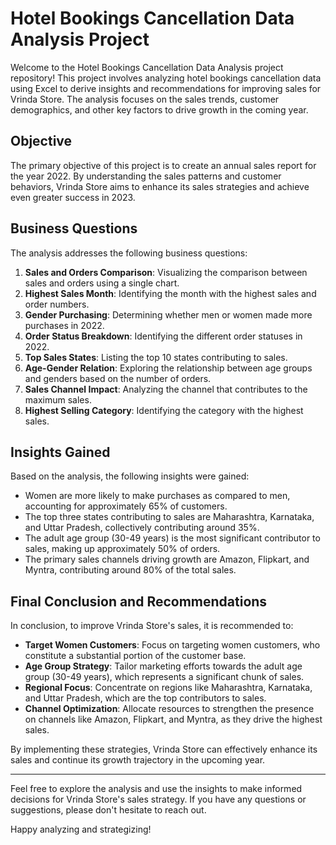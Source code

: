 # Hotel Bookings Cancellation Data Analysis Project

Welcome to the Hotel Bookings Cancellation Data Analysis project repository! This project involves analyzing hotel bookings cancellation data using Excel to derive insights and recommendations for improving sales for Vrinda Store. The analysis focuses on the sales trends, customer demographics, and other key factors to drive growth in the coming year.

## Objective

The primary objective of this project is to create an annual sales report for the year 2022. By understanding the sales patterns and customer behaviors, Vrinda Store aims to enhance its sales strategies and achieve even greater success in 2023.

## Business Questions

The analysis addresses the following business questions:

1. **Sales and Orders Comparison**: Visualizing the comparison between sales and orders using a single chart.
2. **Highest Sales Month**: Identifying the month with the highest sales and order numbers.
3. **Gender Purchasing**: Determining whether men or women made more purchases in 2022.
4. **Order Status Breakdown**: Identifying the different order statuses in 2022.
5. **Top Sales States**: Listing the top 10 states contributing to sales.
6. **Age-Gender Relation**: Exploring the relationship between age groups and genders based on the number of orders.
7. **Sales Channel Impact**: Analyzing the channel that contributes to the maximum sales.
8. **Highest Selling Category**: Identifying the category with the highest sales.

## Insights Gained

Based on the analysis, the following insights were gained:

- Women are more likely to make purchases as compared to men, accounting for approximately 65% of customers.
- The top three states contributing to sales are Maharashtra, Karnataka, and Uttar Pradesh, collectively contributing around 35%.
- The adult age group (30-49 years) is the most significant contributor to sales, making up approximately 50% of orders.
- The primary sales channels driving growth are Amazon, Flipkart, and Myntra, contributing around 80% of the total sales.

## Final Conclusion and Recommendations

In conclusion, to improve Vrinda Store's sales, it is recommended to:

- **Target Women Customers**: Focus on targeting women customers, who constitute a substantial portion of the customer base.
- **Age Group Strategy**: Tailor marketing efforts towards the adult age group (30-49 years), which represents a significant chunk of sales.
- **Regional Focus**: Concentrate on regions like Maharashtra, Karnataka, and Uttar Pradesh, which are the top contributors to sales.
- **Channel Optimization**: Allocate resources to strengthen the presence on channels like Amazon, Flipkart, and Myntra, as they drive the highest sales.

By implementing these strategies, Vrinda Store can effectively enhance its sales and continue its growth trajectory in the upcoming year.

---

Feel free to explore the analysis and use the insights to make informed decisions for Vrinda Store's sales strategy. If you have any questions or suggestions, please don't hesitate to reach out.

Happy analyzing and strategizing!

